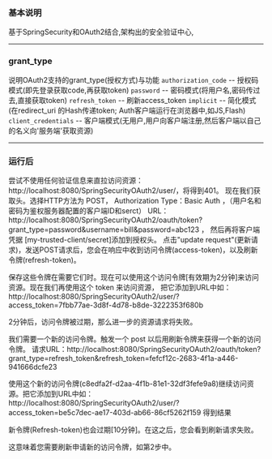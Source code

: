 ### 基本说明
基于SpringSecurity和OAuth2结合,架构出的安全验证中心,

_ _ _

### grant_type
说明OAuth2支持的grant_type(授权方式)与功能
`authorization_code` -- 授权码模式(即先登录获取code,再获取token)
`password` -- 密码模式(将用户名,密码传过去,直接获取token)
`refresh_token` -- 刷新access_token
`implicit` -- 简化模式(在redirect_uri 的Hash传递token; Auth客户端运行在浏览器中,如JS,Flash)
`client_credentials` -- 客户端模式(无用户,用户向客户端注册,然后客户端以自己的名义向'服务端'获取资源)


_ _ _

### 运行后
尝试不使用任何验证信息来直拉访问资源：http://localhost:8080/SpringSecurityOAuth2/user/，将得到401。
现在我们获取头。选择HTTP方法为 POST，
Authorization Type：Basic Auth ，（用户名和密码为鉴权服务器配置的客户端ID和serct）
URL：http://localhost:8080/SpringSecurityOAuth2/oauth/token?grant_type=password&username=bill&password=abc123 ，
然后再将客户端凭据 [my-trusted-client/secret]添加到授权头。
点击"update request"(更新请求)，发送POST请求后，您会在响应中收到访问令牌(access-token)，以及刷新令牌(refresh-token)。

保存这些令牌在需要它们时。现在可以使用这个访问令牌[有效期为2分钟]来访问资源。现在我们再使用这个 token 来访问资源，
把它添加到URL中如：http://localhost:8080/SpringSecurityOAuth2/user/?access_token=7fbb77ae-3d8f-4d78-b8de-3222353f680b 

2分钟后，访问令牌被过期，那么进一步的资源请求将失败。

我们需要一个新的访问令牌。触发一个 post 以后用刷新令牌来获得一个新的访问令牌。
  请求URL：http://localhost:8080/SpringSecurityOAuth2/oauth/token?grant_type=refresh_token&refresh_token=fefcf12c-2683-4f1a-a446-941666dcfe23
  
使用这个新的访问令牌(c8edfa2f-d2aa-4f1b-81e1-32df3fefe9a8)继续访问资源。把它添加到URL中如：http://localhost:8080/SpringSecurityOAuth2/user/?access_token=be5c7dec-ae17-403d-ab66-86cf5262f159 得到结果

新令牌(Refresh-token)也会过期[10分钟]。在这之后，您会看到刷新请求失败。

这意味着您需要刷新申请新的访问令牌，如第2步中。


